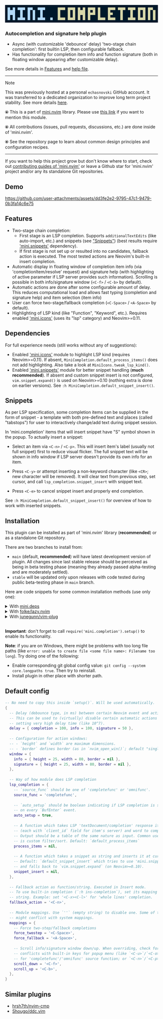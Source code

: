 <div align="center"> <img src="https://github.com/nvim-mini/assets/blob/main/logo-2/logo-completion_readme.png" alt="mini.completion"/> </div>

### Autocompletion and signature help plugin

- Async (with customizable 'debounce' delay) 'two-stage chain completion': first builtin LSP, then configurable fallback.
- Has functionality for completion item info and function signature (both in floating window appearing after customizable delay).

See more details in [Features](#features) and [help file](../doc/mini-completion.txt).

---

> [!NOTE]
> This was previously hosted at a personal `echasnovski` GitHub account. It was transferred to a dedicated organization to improve long term project stability. See more details [here](https://github.com/nvim-mini/mini.nvim/discussions/1970).

⦿ This is a part of [mini.nvim](https://github.com/nvim-mini/mini.nvim) library. Please use [this link](https://github.com/nvim-mini/mini.nvim/blob/main/readmes/mini-completion.md) if you want to mention this module.

⦿ All contributions (issues, pull requests, discussions, etc.) are done inside of 'mini.nvim'.

⦿ See the repository page to learn about common design principles and configuration recipes.

---

If you want to help this project grow but don't know where to start, check out [contributing guides of 'mini.nvim'](https://github.com/nvim-mini/mini.nvim/blob/main/CONTRIBUTING.md) or leave a Github star for 'mini.nvim' project and/or any its standalone Git repositories.

## Demo

https://github.com/user-attachments/assets/dd3fe2e2-9795-47c1-9479-0b3fa14c6e75

## Features

- Two-stage chain completion:
    - First stage is an LSP completion. Supports `additionalTextEdits` (like auto-import, etc.) and snippets (see ["Snippets"](#snippets)) (best results require ['mini.snippets'](https://github.com/nvim-mini/mini.nvim/blob/main/readmes/mini-snippets.md) dependency).
    - If first stage is not set up or resulted into no candidates, fallback action is executed. The most tested actions are Neovim's built-in insert completion.
- Automatic display in floating window of completion item info (via 'completionItem/resolve' request) and signature help (with highlighting of active parameter if LSP server provides such information). Scrolling is possible in both info/signature window (`<C-f>` / `<C-b>` by default).
- Automatic actions are done after some configurable amount of delay. This reduces computational load and allows fast typing (completion and signature help) and item selection (item info)
- User can force two-stage/fallback completion (`<C-Space>` / `<A-Space>` by default).
- Highlighting of LSP kind (like "Function", "Keyword", etc.). Requires enabled ['mini.icons'](https://github.com/nvim-mini/mini.nvim/blob/main/readmes/mini-icons.md) (uses its "lsp" category) and Neovim>=0.11.

## Dependencies

For full experience needs (still works without any of suggestions):

- Enabled ['mini.icons'](https://github.com/nvim-mini/mini.nvim/blob/main/readmes/mini-icons.md) module to highlight LSP kind (requires Neovim>=0.11). If absent, `MiniCompletion.default_process_items()` does not add highlighting. Also take a look at `MiniIcons.tweak_lsp_kind()`.
- Enabled ['mini.snippets'](https://github.com/nvim-mini/mini.nvim/blob/main/readmes/mini-snippets.md) module for better snippet handling (**much recommended**). If absent and custom snippet insert is not configured, `vim.snippet.expand()` is used on Neovim>=0.10 (nothing extra is done on earlier versions). See `:h MiniCompletion.default_snippet_insert()`.

## Snippets

As per LSP specification, some completion items can be supplied in the form of snippet - a template with both pre-defined text and places (called "tabstops") for user to interactively change/add text during snippet session.

In 'mini.completion' items that will insert snippet have "S" symbol shown in the popup. To actually insert a snippet:

- Select an item via `<C-n>` / `<C-p>`. This will insert item's label (usually not full snippet) first to reduce visual flicker. The full snippet text will be shown in info window if LSP server doesn't provide its own info for an item.

- Press `<C-y>` or attempt inserting a non-keyword character (like `<CR>`; new character will be removed). It will clear text from previous step, set cursor, and call `lsp_completion.snippet_insert` with snippet text.

- Press `<C-e>` to cancel snippet insert and properly end completion.

See `:h MiniCompletion.default_snippet_insert()` for overview of how to work with inserted snippets.

## Installation

This plugin can be installed as part of 'mini.nvim' library (**recommended**) or as a standalone Git repository.

There are two branches to install from:

- `main` (default, **recommended**) will have latest development version of plugin. All changes since last stable release should be perceived as being in beta testing phase (meaning they already passed alpha-testing and are moderately settled).
- `stable` will be updated only upon releases with code tested during public beta-testing phase in `main` branch.

Here are code snippets for some common installation methods (use only one):

<details>
<summary>With <a href="https://github.com/nvim-mini/mini.nvim/blob/main/readmes/mini-deps.md">mini.deps</a></summary>
<table>
    <thead>
        <tr>
            <th>Github repo</th>
            <th>Branch</th> <th>Code snippet</th>
        </tr>
    </thead>
    <tbody>
        <tr>
            <td rowspan=2>'mini.nvim' library</td> <td>Main</td> <td rowspan=2><i>Follow recommended 'mini.deps' installation</i></td>
        </tr>
        <tr>
            <td>Stable</td>
        </tr>
        <tr>
            <td rowspan=2>Standalone plugin</td> <td>Main</td> <td><code>add('nvim-mini/mini.completion')</code></td>
        </tr>
        <tr>
            <td>Stable</td> <td><code>add({ source = 'nvim-mini/mini.completion', checkout = 'stable' })</code></td>
        </tr>
    </tbody>
</table>
</details>

<details>
<summary>With <a href="https://github.com/folke/lazy.nvim">folke/lazy.nvim</a></summary>
<table>
    <thead>
        <tr>
            <th>Github repo</th>
            <th>Branch</th> <th>Code snippet</th>
        </tr>
    </thead>
    <tbody>
        <tr>
            <td rowspan=2>'mini.nvim' library</td>
            <td>Main</td> <td><code>{ 'nvim-mini/mini.nvim', version = false },</code></td>
        </tr>
        <tr>
            <td>Stable</td> <td><code>{ 'nvim-mini/mini.nvim', version = '*' },</code></td>
        </tr>
        <tr>
            <td rowspan=2>Standalone plugin</td>
            <td>Main</td> <td><code>{ 'nvim-mini/mini.completion', version = false },</code></td>
        </tr>
        <tr>
            <td>Stable</td> <td><code>{ 'nvim-mini/mini.completion', version = '*' },</code></td>
        </tr>
    </tbody>
</table>
</details>

<details>
<summary>With <a href="https://github.com/junegunn/vim-plug">junegunn/vim-plug</a></summary>
<table>
    <thead>
        <tr>
            <th>Github repo</th>
            <th>Branch</th> <th>Code snippet</th>
        </tr>
    </thead>
    <tbody>
        <tr>
            <td rowspan=2>'mini.nvim' library</td>
            <td>Main</td> <td><code>Plug 'nvim-mini/mini.nvim'</code></td>
        </tr>
        <tr>
            <td>Stable</td> <td><code>Plug 'nvim-mini/mini.nvim', { 'branch': 'stable' }</code></td>
        </tr>
        <tr>
            <td rowspan=2>Standalone plugin</td> <td>Main</td> <td><code>Plug 'nvim-mini/mini.completion'</code></td>
        </tr>
        <tr>
            <td>Stable</td> <td><code>Plug 'nvim-mini/mini.completion', { 'branch': 'stable' }</code></td>
        </tr>
    </tbody>
</table>
</details>

<br>

**Important**: don't forget to call `require('mini.completion').setup()` to enable its functionality.

**Note**: if you are on Windows, there might be problems with too long file paths (like `error: unable to create file <some file name>: Filename too long`). Try doing one of the following:
- Enable corresponding git global config value: `git config --system core.longpaths true`. Then try to reinstall.
- Install plugin in other place with shorter path.

## Default config

```lua
-- No need to copy this inside `setup()`. Will be used automatically.
{
  -- Delay (debounce type, in ms) between certain Neovim event and action.
  -- This can be used to (virtually) disable certain automatic actions by
  -- setting very high delay time (like 10^7).
  delay = { completion = 100, info = 100, signature = 50 },

  -- Configuration for action windows:
  -- - `height` and `width` are maximum dimensions.
  -- - `border` defines border (as in `nvim_open_win()`; default "single").
  window = {
    info = { height = 25, width = 80, border = nil },
    signature = { height = 25, width = 80, border = nil },
  },

  -- Way of how module does LSP completion
  lsp_completion = {
    -- `source_func` should be one of 'completefunc' or 'omnifunc'.
    source_func = 'completefunc',

    -- `auto_setup` should be boolean indicating if LSP completion is set up
    -- on every `BufEnter` event.
    auto_setup = true,

    -- A function which takes LSP 'textDocument/completion' response items
    -- (each with `client_id` field for item's server) and word to complete.
    -- Output should be a table of the same nature as input. Common use case
    -- is custom filter/sort. Default: `default_process_items`
    process_items = nil,

    -- A function which takes a snippet as string and inserts it at cursor.
    -- Default: `default_snippet_insert` which tries to use 'mini.snippets'
    -- and falls back to `vim.snippet.expand` (on Neovim>=0.10).
    snippet_insert = nil,
  },

  -- Fallback action as function/string. Executed in Insert mode.
  -- To use built-in completion (`:h ins-completion`), set its mapping as
  -- string. Example: set '<C-x><C-l>' for 'whole lines' completion.
  fallback_action = '<C-n>',

  -- Module mappings. Use `''` (empty string) to disable one. Some of them
  -- might conflict with system mappings.
  mappings = {
    -- Force two-step/fallback completions
    force_twostep = '<C-Space>',
    force_fallback = '<A-Space>',

    -- Scroll info/signature window down/up. When overriding, check for
    -- conflicts with built-in keys for popup menu (like `<C-u>`/`<C-o>`
    -- for 'completefunc'/'omnifunc' source function; or `<C-n>`/`<C-p>`).
    scroll_down = '<C-f>',
    scroll_up = '<C-b>',
  },
}
```

## Similar plugins

- [hrsh7th/nvim-cmp](https://github.com/hrsh7th/nvim-cmp)
- [Shougo/ddc.vim](https://github.com/Shougo/ddc.vim)
